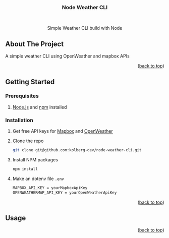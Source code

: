 <br />
<div align="center">
<h3 align="center">Node Weather CLI</h3>
<br />
  <p align="center">
    Simple Weather CLI build with Node
    <br />
</div>

## About The Project

A simple weather CLI using OpenWeather and mapbox APIs

<p align="right">(<a href="#top">back to top</a>)</p>

## Getting Started

### Prerequisites

1. [Node.js](https://nodejs.org) and [npm](https://npmjs.com) installed

### Installation

1. Get free API keys for [Mapbox](https://www.mapbox.com/) and [OpenWeather](https://openweathermap.org/)

2. Clone the repo
   ```sh
   git clone git@github.com:kolberg-dev/node-weather-cli.git
   ```
3. Install NPM packages
   ```sh
   npm install
   ```
4. Make an dotenv file `.env`
   ```sh
   MAPBOX_API_KEY = yourMapboxApiKey
   OPENWEATHERMAP_API_KEY = yourOpenWeatherApiKey
   ```

<p align="right">(<a href="#top">back to top</a>)</p>

## Usage

<p align="right">(<a href="#top">back to top</a>)</p>
